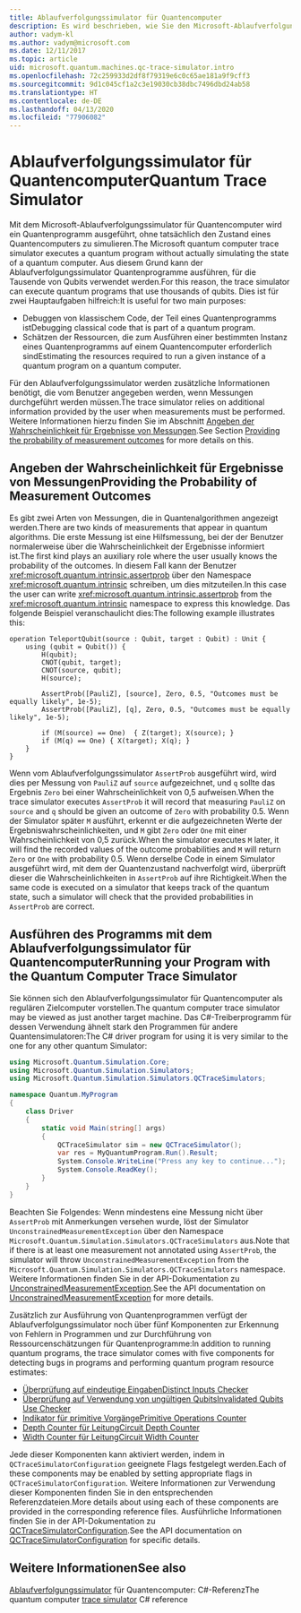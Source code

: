 ```yaml
---
title: Ablaufverfolgungssimulator für Quantencomputer
description: Es wird beschrieben, wie Sie den Microsoft-Ablaufverfolgungssimulator für Quantencomputer verwenden, um klassischen Code zu debuggen und die Ressourcenanforderungen eines Quantenprogramms zu schätzen.
author: vadym-kl
ms.author: vadym@microsoft.com
ms.date: 12/11/2017
ms.topic: article
uid: microsoft.quantum.machines.qc-trace-simulator.intro
ms.openlocfilehash: 72c259933d2df8f79319e6c0c65ae181a9f9cff3
ms.sourcegitcommit: 9d1c045cf1a2c3e19030cb38dbc7496dbd24ab58
ms.translationtype: HT
ms.contentlocale: de-DE
ms.lasthandoff: 04/13/2020
ms.locfileid: "77906082"
---
```

# <a name="quantum-trace-simulator"></a><span data-ttu-id="49300-103">Ablaufverfolgungssimulator für Quantencomputer</span><span class="sxs-lookup"><span data-stu-id="49300-103">Quantum Trace Simulator</span></span>

<span data-ttu-id="49300-104">Mit dem Microsoft-Ablaufverfolgungssimulator für Quantencomputer wird ein Quantenprogramm ausgeführt, ohne tatsächlich den Zustand eines Quantencomputers zu simulieren.</span><span class="sxs-lookup"><span data-stu-id="49300-104">The Microsoft quantum computer trace simulator executes a quantum program without actually simulating the state of a quantum computer.</span></span>  <span data-ttu-id="49300-105">Aus diesem Grund kann der Ablaufverfolgungssimulator Quantenprogramme ausführen, für die Tausende von Qubits verwendet werden.</span><span class="sxs-lookup"><span data-stu-id="49300-105">For this reason, the trace simulator can execute quantum programs that use thousands of qubits.</span></span>  <span data-ttu-id="49300-106">Dies ist für zwei Hauptaufgaben hilfreich:</span><span class="sxs-lookup"><span data-stu-id="49300-106">It is useful for two main purposes:</span></span> 

* <span data-ttu-id="49300-107">Debuggen von klassischem Code, der Teil eines Quantenprogramms ist</span><span class="sxs-lookup"><span data-stu-id="49300-107">Debugging classical code that is part of a quantum program.</span></span> 
* <span data-ttu-id="49300-108">Schätzen der Ressourcen, die zum Ausführen einer bestimmten Instanz eines Quantenprogramms auf einem Quantencomputer erforderlich sind</span><span class="sxs-lookup"><span data-stu-id="49300-108">Estimating the resources required to run a given instance of a quantum program on a quantum computer.</span></span>

<span data-ttu-id="49300-109">Für den Ablaufverfolgungssimulator werden zusätzliche Informationen benötigt, die vom Benutzer angegeben werden, wenn Messungen durchgeführt werden müssen.</span><span class="sxs-lookup"><span data-stu-id="49300-109">The trace simulator relies on additional information provided by the user when measurements must be performed.</span></span> <span data-ttu-id="49300-110">Weitere Informationen hierzu finden Sie im Abschnitt [Angeben der Wahrscheinlichkeit für Ergebnisse von Messungen](#providing-the-probability-of-measurement-outcomes).</span><span class="sxs-lookup"><span data-stu-id="49300-110">See Section [Providing the probability of measurement outcomes](#providing-the-probability-of-measurement-outcomes) for more details on this.</span></span> 

## <a name="providing-the-probability-of-measurement-outcomes"></a><span data-ttu-id="49300-111">Angeben der Wahrscheinlichkeit für Ergebnisse von Messungen</span><span class="sxs-lookup"><span data-stu-id="49300-111">Providing the Probability of Measurement Outcomes</span></span>

<span data-ttu-id="49300-112">Es gibt zwei Arten von Messungen, die in Quantenalgorithmen angezeigt werden.</span><span class="sxs-lookup"><span data-stu-id="49300-112">There are two kinds of measurements that appear in quantum algorithms.</span></span> <span data-ttu-id="49300-113">Die erste Messung ist eine Hilfsmessung, bei der der Benutzer normalerweise über die Wahrscheinlichkeit der Ergebnisse informiert ist.</span><span class="sxs-lookup"><span data-stu-id="49300-113">The first kind plays an auxiliary role where the user usually knows the probability of the outcomes.</span></span> <span data-ttu-id="49300-114">In diesem Fall kann der Benutzer <xref:microsoft.quantum.intrinsic.assertprob> über den Namespace <xref:microsoft.quantum.intrinsic> schreiben, um dies mitzuteilen.</span><span class="sxs-lookup"><span data-stu-id="49300-114">In this case the user can write <xref:microsoft.quantum.intrinsic.assertprob> from the <xref:microsoft.quantum.intrinsic> namespace to express this knowledge.</span></span> <span data-ttu-id="49300-115">Das folgende Beispiel veranschaulicht dies:</span><span class="sxs-lookup"><span data-stu-id="49300-115">The following example illustrates this:</span></span>

```qsharp
operation TeleportQubit(source : Qubit, target : Qubit) : Unit {
    using (qubit = Qubit()) {
        H(qubit);
        CNOT(qubit, target);
        CNOT(source, qubit);
        H(source);

        AssertProb([PauliZ], [source], Zero, 0.5, "Outcomes must be equally likely", 1e-5);
        AssertProb([PauliZ], [q], Zero, 0.5, "Outcomes must be equally likely", 1e-5);

        if (M(source) == One)  { Z(target); X(source); }
        if (M(q) == One) { X(target); X(q); }
    }
}
```

<span data-ttu-id="49300-116">Wenn vom Ablaufverfolgungssimulator `AssertProb` ausgeführt wird, wird dies per Messung von `PauliZ` auf `source` aufgezeichnet, und `q` sollte das Ergebnis `Zero` bei einer Wahrscheinlichkeit von 0,5 aufweisen.</span><span class="sxs-lookup"><span data-stu-id="49300-116">When the trace simulator executes `AssertProb` it will record that measuring `PauliZ` on `source` and `q` should be given an outcome of `Zero` with probability 0.5.</span></span> <span data-ttu-id="49300-117">Wenn der Simulator später `M` ausführt, erkennt er die aufgezeichneten Werte der Ergebniswahrscheinlichkeiten, und `M` gibt `Zero` oder `One` mit einer Wahrscheinlichkeit von 0,5 zurück.</span><span class="sxs-lookup"><span data-stu-id="49300-117">When the simulator executes `M` later, it will find the recorded values of the outcome probabilities and `M` will return `Zero` or `One` with probability 0.5.</span></span> <span data-ttu-id="49300-118">Wenn derselbe Code in einem Simulator ausgeführt wird, mit dem der Quantenzustand nachverfolgt wird, überprüft dieser die Wahrscheinlichkeiten in `AssertProb` auf ihre Richtigkeit.</span><span class="sxs-lookup"><span data-stu-id="49300-118">When the same code is executed on a simulator that keeps track of the quantum state, such a simulator will check that the provided probabilities in `AssertProb` are correct.</span></span>

## <a name="running-your-program-with-the-quantum-computer-trace-simulator"></a><span data-ttu-id="49300-119">Ausführen des Programms mit dem Ablaufverfolgungssimulator für Quantencomputer</span><span class="sxs-lookup"><span data-stu-id="49300-119">Running your Program with the Quantum Computer Trace Simulator</span></span> 

<span data-ttu-id="49300-120">Sie können sich den Ablaufverfolgungssimulator für Quantencomputer als regulären Zielcomputer vorstellen.</span><span class="sxs-lookup"><span data-stu-id="49300-120">The quantum computer trace simulator may be viewed as just another target machine.</span></span> <span data-ttu-id="49300-121">Das C#-Treiberprogramm für dessen Verwendung ähnelt stark den Programmen für andere Quantensimulatoren:</span><span class="sxs-lookup"><span data-stu-id="49300-121">The C# driver program for using it is very similar to the one for any other quantum Simulator:</span></span> 

```csharp
using Microsoft.Quantum.Simulation.Core;
using Microsoft.Quantum.Simulation.Simulators;
using Microsoft.Quantum.Simulation.Simulators.QCTraceSimulators;

namespace Quantum.MyProgram
{
    class Driver
    {
        static void Main(string[] args)
        {
            QCTraceSimulator sim = new QCTraceSimulator();
            var res = MyQuantumProgram.Run().Result;
            System.Console.WriteLine("Press any key to continue...");
            System.Console.ReadKey();
        }
    }
}
```

<span data-ttu-id="49300-122">Beachten Sie Folgendes: Wenn mindestens eine Messung nicht über `AssertProb` mit Anmerkungen versehen wurde, löst der Simulator `UnconstrainedMeasurementException` über den Namespace `Microsoft.Quantum.Simulation.Simulators.QCTraceSimulators` aus.</span><span class="sxs-lookup"><span data-stu-id="49300-122">Note that if there is at least one measurement not annotated using `AssertProb`, the simulator will throw `UnconstrainedMeasurementException` from the `Microsoft.Quantum.Simulation.Simulators.QCTraceSimulators` namespace.</span></span> <span data-ttu-id="49300-123">Weitere Informationen finden Sie in der API-Dokumentation zu [UnconstrainedMeasurementException](xref:Microsoft.Quantum.Simulation.Simulators.QCTraceSimulators.UnconstrainedMeasurementException).</span><span class="sxs-lookup"><span data-stu-id="49300-123">See the API documentation on [UnconstrainedMeasurementException](xref:Microsoft.Quantum.Simulation.Simulators.QCTraceSimulators.UnconstrainedMeasurementException) for more details.</span></span>

<span data-ttu-id="49300-124">Zusätzlich zur Ausführung von Quantenprogrammen verfügt der Ablaufverfolgungssimulator noch über fünf Komponenten zur Erkennung von Fehlern in Programmen und zur Durchführung von Ressourcenschätzungen für Quantenprogramme:</span><span class="sxs-lookup"><span data-stu-id="49300-124">In addition to running quantum programs, the trace simulator comes with five components for detecting bugs in programs and performing quantum program resource estimates:</span></span> 

* [<span data-ttu-id="49300-125">Überprüfung auf eindeutige Eingaben</span><span class="sxs-lookup"><span data-stu-id="49300-125">Distinct Inputs Checker</span></span>](xref:microsoft.quantum.machines.qc-trace-simulator.distinct-inputs)
* [<span data-ttu-id="49300-126">Überprüfung auf Verwendung von ungültigen Qubits</span><span class="sxs-lookup"><span data-stu-id="49300-126">Invalidated Qubits Use Checker</span></span>](xref:microsoft.quantum.machines.qc-trace-simulator.invalidated-qubits)
* [<span data-ttu-id="49300-127">Indikator für primitive Vorgänge</span><span class="sxs-lookup"><span data-stu-id="49300-127">Primitive Operations Counter</span></span>](xref:microsoft.quantum.machines.qc-trace-simulator.primitive-counter)
* [<span data-ttu-id="49300-128">Depth Counter für Leitung</span><span class="sxs-lookup"><span data-stu-id="49300-128">Circuit Depth Counter</span></span>](xref:microsoft.quantum.machines.qc-trace-simulator.depth-counter)
* [<span data-ttu-id="49300-129">Width Counter für Leitung</span><span class="sxs-lookup"><span data-stu-id="49300-129">Circuit Width Counter</span></span>](xref:microsoft.quantum.machines.qc-trace-simulator.width-counter)

<span data-ttu-id="49300-130">Jede dieser Komponenten kann aktiviert werden, indem in `QCTraceSimulatorConfiguration` geeignete Flags festgelegt werden.</span><span class="sxs-lookup"><span data-stu-id="49300-130">Each of these components may be enabled by setting appropriate flags in `QCTraceSimulatorConfiguration`.</span></span> <span data-ttu-id="49300-131">Weitere Informationen zur Verwendung dieser Komponenten finden Sie in den entsprechenden Referenzdateien.</span><span class="sxs-lookup"><span data-stu-id="49300-131">More details about using each of these components are provided in the corresponding reference files.</span></span> <span data-ttu-id="49300-132">Ausführliche Informationen finden Sie in der API-Dokumentation zu [QCTraceSimulatorConfiguration](https://docs.microsoft.com/dotnet/api/Microsoft.Quantum.Simulation.Simulators.QCTraceSimulators.QCTraceSimulatorConfiguration).</span><span class="sxs-lookup"><span data-stu-id="49300-132">See the API documentation on [QCTraceSimulatorConfiguration](https://docs.microsoft.com/dotnet/api/Microsoft.Quantum.Simulation.Simulators.QCTraceSimulators.QCTraceSimulatorConfiguration) for specific details.</span></span>

## <a name="see-also"></a><span data-ttu-id="49300-133">Weitere Informationen</span><span class="sxs-lookup"><span data-stu-id="49300-133">See also</span></span>
<span data-ttu-id="49300-134">[Ablaufverfolgungssimulator](xref:Microsoft.Quantum.Simulation.Simulators.QCTraceSimulators.QCTraceSimulator) für Quantencomputer: C#-Referenz</span><span class="sxs-lookup"><span data-stu-id="49300-134">The quantum computer [trace simulator](xref:Microsoft.Quantum.Simulation.Simulators.QCTraceSimulators.QCTraceSimulator) C# reference</span></span> 

